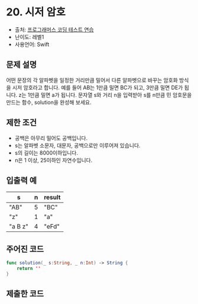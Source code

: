 # 20. 시저 암호          

- 출처: [프로그래머스 코딩 테스트 연습](https://programmers.co.kr/learn/challenges)
- 난이도: 레벨1
- 사용언어: Swift



## 문제 설명  

어떤 문장의 각 알파벳을 일정한 거리만큼 밀어서 다른 알파벳으로 바꾸는 암호화 방식을 시저 암호라고 합니다. 예를 들어 AB는 1만큼 밀면 BC가 되고, 3만큼 밀면 DE가 됩니다. z는 1만큼 밀면 a가 됩니다. 문자열 s와 거리 n을 입력받아 s를 n만큼 민 암호문을 만드는 함수, solution을 완성해 보세요.



## 제한 조건   

- 공백은 아무리 밀어도 공백입니다.
- s는 알파벳 소문자, 대문자, 공백으로만 이루어져 있습니다.
- s의 길이는 8000이하입니다.
- n은 1 이상, 25이하인 자연수입니다.



## 입출력 예  

| s       | n   | result |
| ------- | --- | ------ |
| "AB"    | 5   | "BC"   |
| "z"     | 1   | "a"    |
| "a B z" | 4   | "eFd"  |




## 주어진 코드  

~~~swift
func solution(_ s:String, _ n:Int) -> String {
    return ''
}
~~~




## 제출한 코드  

~~~swift

~~~
